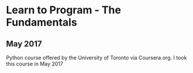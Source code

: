 # Learn to Program - The Fundamentals
## May 2017

Python course offered by the University of Toronto via Coursera.org. I took this course in May 2017 
